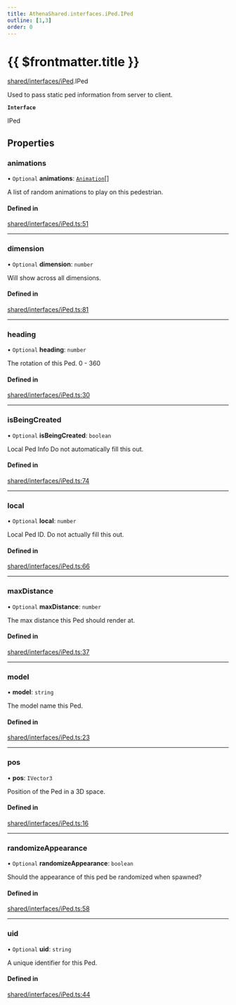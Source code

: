 ```yaml
---
title: AthenaShared.interfaces.iPed.IPed
outline: [1,3]
order: 0
---
```


# {{ $frontmatter.title }}


[shared/interfaces/iPed](../modules/shared_interfaces_iPed.md).IPed

Used to pass static ped information from server to client.

**`Interface`**

IPed

## Properties

### animations

• `Optional` **animations**: [`Animation`](shared_interfaces_animation_Animation.md)[]

A list of random animations to play on this pedestrian.

#### Defined in

[shared/interfaces/iPed.ts:51](https://github.com/Stuyk/altv-athena/blob/d68aa20/src/core/shared/interfaces/iPed.ts#L51)

___

### dimension

• `Optional` **dimension**: `number`

Will show across all dimensions.

#### Defined in

[shared/interfaces/iPed.ts:81](https://github.com/Stuyk/altv-athena/blob/d68aa20/src/core/shared/interfaces/iPed.ts#L81)

___

### heading

• `Optional` **heading**: `number`

The rotation of this Ped. 0 - 360

#### Defined in

[shared/interfaces/iPed.ts:30](https://github.com/Stuyk/altv-athena/blob/d68aa20/src/core/shared/interfaces/iPed.ts#L30)

___

### isBeingCreated

• `Optional` **isBeingCreated**: `boolean`

Local Ped Info
Do not automatically fill this out.

#### Defined in

[shared/interfaces/iPed.ts:74](https://github.com/Stuyk/altv-athena/blob/d68aa20/src/core/shared/interfaces/iPed.ts#L74)

___

### local

• `Optional` **local**: `number`

Local Ped ID.
Do not actually fill this out.

#### Defined in

[shared/interfaces/iPed.ts:66](https://github.com/Stuyk/altv-athena/blob/d68aa20/src/core/shared/interfaces/iPed.ts#L66)

___

### maxDistance

• `Optional` **maxDistance**: `number`

The max distance this Ped should render at.

#### Defined in

[shared/interfaces/iPed.ts:37](https://github.com/Stuyk/altv-athena/blob/d68aa20/src/core/shared/interfaces/iPed.ts#L37)

___

### model

• **model**: `string`

The model name this Ped.

#### Defined in

[shared/interfaces/iPed.ts:23](https://github.com/Stuyk/altv-athena/blob/d68aa20/src/core/shared/interfaces/iPed.ts#L23)

___

### pos

• **pos**: `IVector3`

Position of the Ped in a 3D space.

#### Defined in

[shared/interfaces/iPed.ts:16](https://github.com/Stuyk/altv-athena/blob/d68aa20/src/core/shared/interfaces/iPed.ts#L16)

___

### randomizeAppearance

• `Optional` **randomizeAppearance**: `boolean`

Should the appearance of this ped be randomized when spawned?

#### Defined in

[shared/interfaces/iPed.ts:58](https://github.com/Stuyk/altv-athena/blob/d68aa20/src/core/shared/interfaces/iPed.ts#L58)

___

### uid

• `Optional` **uid**: `string`

A unique identifier for this Ped.

#### Defined in

[shared/interfaces/iPed.ts:44](https://github.com/Stuyk/altv-athena/blob/d68aa20/src/core/shared/interfaces/iPed.ts#L44)
